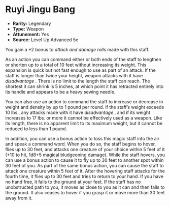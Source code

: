 # Ruyi Jingu Bang

- **Rarity:** Legendary
- **Type:** Weapon
- **Attunement:** Yes
- **Source:** Level Up Advanced 5e

You gain a +2 bonus to _attack and damage rolls_  made with this staff.

As an action you can command either or both ends of the staff to lengthen or shorten up to a total of 10 feet without increasing its weight. This expansion is quick but not fast enough to use as part of an attack. If the staff is longer than twice your height, weapon attacks with it have _disadvantage_ . There is no limit to the length the staff can reach. The shortest it can shrink is 5 inches, at which point it has retracted entirely into its handle and appears to be a heavy sewing needle.

You can also use an action to command the staff to increase or decrease in weight and density by up to 1 pound per round. If the staff’s weight exceeds 10 lbs., any attacks made with it have _disadvantage_ , and if its weight increases to 17 lbs. or more it cannot be effectively used as a weapon. Like its length, there is no apparent limit to its maximum weight, but it cannot be reduced to less than 1 pound.

In addition, you can use a bonus action to toss this magic staff into the air and speak a command word. When you do so, the staff begins to hover, flies up to 30 feet, and attacks one creature of your choice within 5 feet of it (+10 to hit, 1d8+5 magical bludgeoning damage). While the staff hovers, you can use a bonus action to cause it to fly up to 30 feet to another spot within 30 feet of you. As part of the same bonus action, you can cause the staff to attack one creature within 5 feet of it. After the hovering staff attacks for the fourth time, it flies up to 30 feet and tries to return to your hand. If you have no hand free, it falls to the ground at your feet. If the staff has no unobstructed path to you, it moves as close to you as it can and then falls to the ground. It also ceases to hover if you grasp it or move more than 30 feet away from it.
